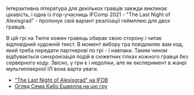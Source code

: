 Інтерактивна література для декількох гравців завжди викликає цікавість, і одна із ігор-учасниць IFComp 2021 - "The Last Night of Alexisgrad" - пропонує свій варіант реалізації геймплею для двох гравців.

В цій грі на Twine кожен гравець обирає свою сторону і читає відповідний художній текст. В момент вибору гра повідомляє вам код, який треба передати партнерові по грі - і навпаки. Таким чином відбувається синхронізація подій в сюжетних гілках кожного гравця без серверного коду. Звісно, у гри є і недоліки, але як експеримент в жанрі мультиплеєрної ІЛ вона варта уваги.

* ["The Last Night of Alexisgrad" на IFDB](https://ifdb.org/viewgame?id=6l81m82xf294621g)
* [Огляд Сема Кабо Ешвелла на цю гру](https://heterogenoustasks.wordpress.com/2021/10/03/if-comp-2021-the-last-night-of-alexisgrad/)
